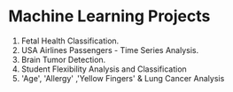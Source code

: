 # Machine Learning Projects

  1. Fetal Health Classification.
  2. USA Airlines Passengers - Time Series Analysis.
  3. Brain Tumor Detection.
  4. Student Flexibility Analysis and Classification
  5. 'Age', 'Allergy' ,'Yellow Fingers' & Lung Cancer Analysis

